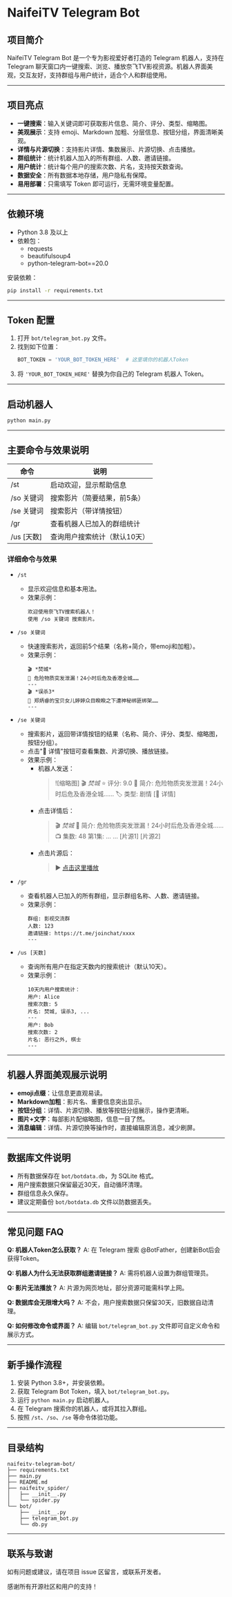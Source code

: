 # NaifeiTV Telegram Bot

## 项目简介

NaifeiTV Telegram Bot 是一个专为影视爱好者打造的 Telegram 机器人，支持在 Telegram 聊天窗口内一键搜索、浏览、播放奈飞TV影视资源。机器人界面美观，交互友好，支持群组与用户统计，适合个人和群组使用。

---

## 项目亮点
- **一键搜索**：输入关键词即可获取影片信息、简介、评分、类型、缩略图。
- **美观展示**：支持 emoji、Markdown 加粗、分层信息、按钮分组，界面清晰美观。
- **详情与片源切换**：支持影片详情、集数展示、片源切换、点击播放。
- **群组统计**：统计机器人加入的所有群组、人数、邀请链接。
- **用户统计**：统计每个用户的搜索次数、片名，支持按天数查询。
- **数据安全**：所有数据本地存储，用户隐私有保障。
- **易用部署**：只需填写 Token 即可运行，无需环境变量配置。

---

## 依赖环境
- Python 3.8 及以上
- 依赖包：
  - requests
  - beautifulsoup4
  - python-telegram-bot==20.0

安装依赖：
```bash
pip install -r requirements.txt
```

---

## Token 配置

1. 打开 `bot/telegram_bot.py` 文件。
2. 找到如下位置：
   ```python
   BOT_TOKEN = 'YOUR_BOT_TOKEN_HERE'  # 这里填你的机器人Token
   ```
3. 将 `'YOUR_BOT_TOKEN_HERE'` 替换为你自己的 Telegram 机器人 Token。

---

## 启动机器人

```bash
python main.py
```

---

## 主要命令与效果说明

| 命令   | 说明                         |
|--------|------------------------------|
| /st    | 启动欢迎，显示帮助信息       |
| /so 关键词 | 搜索影片（简要结果，前5条）|
| /se 关键词 | 搜索影片（带详情按钮）     |
| /gr    | 查看机器人已加入的群组统计   |
| /us [天数] | 查询用户搜索统计（默认10天）|

### 详细命令与效果

- `/st`
  - 显示欢迎信息和基本用法。
  - 效果示例：
    ```
    欢迎使用奈飞TV搜索机器人！
    使用 /so 关键词 搜索影片。
    ```

- `/so 关键词`
  - 快速搜索影片，返回前5个结果（名称+简介，带emoji和加粗）。
  - 效果示例：
    ```
    🎬 *焚城*
    📝 危险物质突发泄漏！24小时后危及香港全城……
    ---
    🎬 *误杀3*
    📝 郑炳睿的宝贝女儿婷婷众目睽睽之下遭神秘绑匪绑架……
    ---
    ```

- `/se 关键词`
  - 搜索影片，返回带详情按钮的结果（名称、简介、评分、类型、缩略图，按钮分组）。
  - 点击"🔎 详情"按钮可查看集数、片源切换、播放链接。
  - 效果示例：
    - 机器人发送：
      > ![缩略图]
      > 🎬 *焚城*
      > ⭐ 评分: 9.0
      > 📝 简介: 危险物质突发泄漏！24小时后危及香港全城……
      > 🏷️ 类型: 剧情
      > [🔎 详情]
    - 点击详情后：
      > 🎬 *焚城*
      > 📝 简介: 危险物质突发泄漏！24小时后危及香港全城……
      > 📺 集数: 48
      > 第1集: ...
      > ...
      > [片源1] [片源2]
    - 点击片源后：
      > ▶️ [点击这里播放](https://www.naifeitv.me/play/xxxx-1.html)

- `/gr`
  - 查看机器人已加入的所有群组，显示群组名称、人数、邀请链接。
  - 效果示例：
    ```
    群组: 影视交流群
    人数: 123
    邀请链接: https://t.me/joinchat/xxxx
    ---
    ```

- `/us [天数]`
  - 查询所有用户在指定天数内的搜索统计（默认10天）。
  - 效果示例：
    ```
    10天内用户搜索统计：
    用户: Alice
    搜索次数: 5
    片名: 焚城, 误杀3, ...
    ---
    用户: Bob
    搜索次数: 2
    片名: 恶行之外, 棋士
    ---
    ```

---

## 机器人界面美观展示说明
- **emoji点缀**：让信息更直观易读。
- **Markdown加粗**：影片名、重要信息突出显示。
- **按钮分组**：详情、片源切换、播放等按钮分组展示，操作更清晰。
- **图片+文字**：每部影片配缩略图，信息一目了然。
- **消息编辑**：详情、片源切换等操作时，直接编辑原消息，减少刷屏。

---

## 数据库文件说明
- 所有数据保存在 `bot/botdata.db`，为 SQLite 格式。
- 用户搜索数据只保留最近30天，自动循环清理。
- 群组信息永久保存。
- 建议定期备份 `bot/botdata.db` 文件以防数据丢失。

---

## 常见问题 FAQ

**Q: 机器人Token怎么获取？**
A: 在 Telegram 搜索 @BotFather，创建新Bot后会获得Token。

**Q: 机器人为什么无法获取群组邀请链接？**
A: 需将机器人设置为群组管理员。

**Q: 影片无法播放？**
A: 片源为网页地址，部分资源可能需科学上网。

**Q: 数据库会无限增大吗？**
A: 不会，用户搜索数据只保留30天，旧数据自动清理。

**Q: 如何修改命令或界面？**
A: 编辑 `bot/telegram_bot.py` 文件即可自定义命令和展示方式。

---

## 新手操作流程
1. 安装 Python 3.8+，并安装依赖。
2. 获取 Telegram Bot Token，填入 `bot/telegram_bot.py`。
3. 运行 `python main.py` 启动机器人。
4. 在 Telegram 搜索你的机器人，或将其拉入群组。
5. 按照 `/st`、`/so`、`/se` 等命令体验功能。

---

## 目录结构

```
naifeitv-telegram-bot/
├── requirements.txt
├── main.py
├── README.md
├── naifeitv_spider/
│   ├── __init__.py
│   └── spider.py
└── bot/
    ├── __init__.py
    ├── telegram_bot.py
    └── db.py
```

---

## 联系与致谢

如有问题或建议，请在项目 issue 区留言，或联系开发者。

感谢所有开源社区和用户的支持！ 